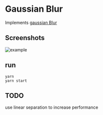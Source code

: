 # Gaussian Blur

Implements [gaussian Blur](https://en.wikipedia.org/wiki/Gaussian_blur) 

## Screenshots
![example](./img/example.png)

## run
```
yarn
yarn start
```

## TODO
use linear separation to increase performance

